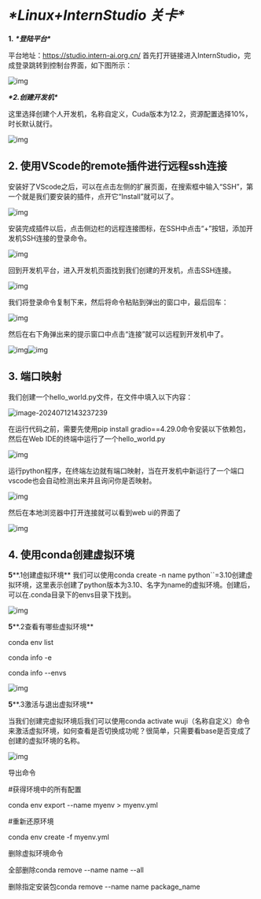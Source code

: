 # ***\*Linux+InternStudio 关卡\****

**1.** ***\*登陆平台\**** 

平台地址：https://studio.intern-ai.org.cn/ 首先打开链接进入InternStudio，完成登录跳转到控制台界面，如下图所示：

![img](/images/wps1.jpg) 

***\*2.创建开发机\**** 

这里选择创建个人开发机，名称自定义，Cuda版本为12.2，资源配置选择10%，时长默认就行。

![img](/images/wps2.jpg) 

## 2. 使用VScode的remote插件进行远程ssh连接 

安装好了VScode之后，可以在点击左侧的扩展页面，在搜索框中输入“SSH”，第一个就是我们要安装的插件，点开它“Install”就可以了。

![img](/images/wps3.jpg) 

安装完成插件以后，点击侧边栏的远程连接图标，在SSH中点击“+”按钮，添加开发机SSH连接的登录命令。

![img](/images/wps4.jpg) 

回到开发机平台，进入开发机页面找到我们创建的开发机，点击SSH连接。

![img](/images/wps5.jpg) 

我们将登录命令复制下来，然后将命令粘贴到弹出的窗口中，最后回车：

![img](/images/wps6.jpg) 

然后在右下角弹出来的提示窗口中点击“连接”就可以远程到开发机中了。

![img](/images/wps7.jpg)![img](/images/wps8.jpg) 

## 3. 端口映射 

我们创建一个hello_world.py文件，在文件中填入以下内容：

![image-20240712143237239](C:\Users\popsmart\AppData\Roaming\Typora\typora-user-images\image-20240712143237239.png)

在运行代码之前，需要先使用pip install gradio==4.29.0命令安装以下依赖包，然后在Web IDE的终端中运行了一个hello_world.py

![img](/images/wps9.jpg) 

运行python程序，在终端左边就有端口映射，当在开发机中新运行了一个端口vscode也会自动检测出来并且询问你是否映射。

![img](/images/wps10.jpg) 

然后在本地浏览器中打开连接就可以看到web ui的界面了

![img](/images/wps11.jpg) 

## 4. 使用conda创建虚拟环境 

**5****.1创建虚拟环境** 我们可以使用conda create -n name python``=3.10创建虚拟环境，这里表示创建了python版本为3.10、名字为name的虚拟环境。创建后，可以在.conda目录下的envs目录下找到。

![img](/images/wps12.jpg) 

**5****.2查看有哪些虚拟环境** 

conda env list 

conda info -e 

conda info --envs

![img](/images/wps13.jpg) 

**5****.3激活与退出虚拟环境** 

当我们创建完虚拟环境后我们可以使用conda activate wuji（名称自定义）命令来激活虚拟环境，如何查看是否切换成功呢？很简单，只需要看base是否变成了创建的虚拟环境的名称。

![img](/images/wps14.jpg) 

导出命令 

\#获得环境中的所有配置 

conda env export --name myenv > myenv.yml 

\#重新还原环境

 conda env create -f myenv.yml

删除虚拟环境命令 

全部删除conda remove --name name --all 

删除指定安装包conda remove --name name package_name

 
